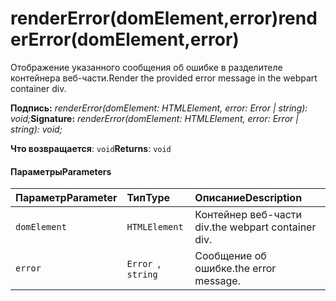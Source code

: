 # <a name="rendererrordomelementerror"></a><span data-ttu-id="4b8c7-101">renderError(domElement,error)</span><span class="sxs-lookup"><span data-stu-id="4b8c7-101">renderError(domElement,error)</span></span>




<span data-ttu-id="4b8c7-102">Отображение указанного сообщения об ошибке в разделителе контейнера веб-части.</span><span class="sxs-lookup"><span data-stu-id="4b8c7-102">Render the provided error message in the webpart container div.</span></span>

<span data-ttu-id="4b8c7-103">**Подпись:** _renderError(domElement: HTMLElement, error: Error | string): void;_</span><span class="sxs-lookup"><span data-stu-id="4b8c7-103">**Signature:** _renderError(domElement: HTMLElement, error: Error | string): void;_</span></span>

<span data-ttu-id="4b8c7-104">**Что возвращается**: `void`</span><span class="sxs-lookup"><span data-stu-id="4b8c7-104">**Returns**: `void`</span></span>





#### <a name="parameters"></a><span data-ttu-id="4b8c7-105">Параметры</span><span class="sxs-lookup"><span data-stu-id="4b8c7-105">Parameters</span></span>


| <span data-ttu-id="4b8c7-106">Параметр</span><span class="sxs-lookup"><span data-stu-id="4b8c7-106">Parameter</span></span>    | <span data-ttu-id="4b8c7-107">Тип</span><span class="sxs-lookup"><span data-stu-id="4b8c7-107">Type</span></span>    | <span data-ttu-id="4b8c7-108">Описание</span><span class="sxs-lookup"><span data-stu-id="4b8c7-108">Description</span></span> |
|:-------------|:---------------|:------------|
| `domElement`    | `HTMLElement` | <span data-ttu-id="4b8c7-109">Контейнер веб-части div.</span><span class="sxs-lookup"><span data-stu-id="4b8c7-109">the webpart container div.</span></span> |
| `error`    | <span data-ttu-id="4b8c7-110">`Error `,` string`</span><span class="sxs-lookup"><span data-stu-id="4b8c7-110"></span></span> | <span data-ttu-id="4b8c7-111">Сообщение об ошибке.</span><span class="sxs-lookup"><span data-stu-id="4b8c7-111">the error message.</span></span> |


